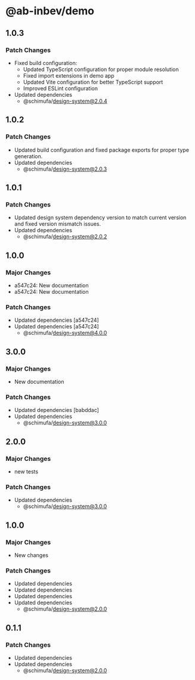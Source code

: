 # @ab-inbev/demo

## 1.0.3

### Patch Changes

- Fixed build configuration:
  - Updated TypeScript configuration for proper module resolution
  - Fixed import extensions in demo app
  - Updated Vite configuration for better TypeScript support
  - Improved ESLint configuration
- Updated dependencies
  - @schimufa/design-system@2.0.4

## 1.0.2

### Patch Changes

- Updated build configuration and fixed package exports for proper type generation.
- Updated dependencies
  - @schimufa/design-system@2.0.3

## 1.0.1

### Patch Changes

- Updated design system dependency version to match current version and fixed version mismatch issues.
- Updated dependencies
  - @schimufa/design-system@2.0.2

## 1.0.0

### Major Changes

- a547c24: New documentation
- a547c24: New documentation

### Patch Changes

- Updated dependencies [a547c24]
- Updated dependencies [a547c24]
  - @schimufa/design-system@4.0.0

## 3.0.0

### Major Changes

- New documentation

### Patch Changes

- Updated dependencies [babddac]
- Updated dependencies
  - @schimufa/design-system@3.0.0

## 2.0.0

### Major Changes

- new tests

### Patch Changes

- Updated dependencies
  - @schimufa/design-system@3.0.0

## 1.0.0

### Major Changes

- New changes

### Patch Changes

- Updated dependencies
- Updated dependencies
- Updated dependencies
- Updated dependencies
  - @schimufa/design-system@2.0.0

## 0.1.1

### Patch Changes

- Updated dependencies
- Updated dependencies
  - @schimufa/design-system@2.0.0
